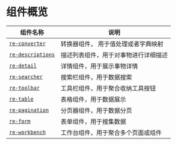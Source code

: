 # 组件概览

| 组件名称                               | 说明                                 |
| -------------------------------------- | ------------------------------------ |
| [`re-converter`](./converter.md)       | 转换器组件， 用于值处理或者字典映射  |
| [`re-descriptions`](./descriptions.md) | 描述列表组件，用于对事物进行详细描述 |
| [`re-detail`](./detail.md)             | 详情组件，用于展示事物详情           |
| [`re-searcher`](./searcher.md)         | 搜索栏组件，用于数据搜索             |
| [`re-toolbar`](./toolbar.md)          | 工具栏组件，用于聚合收纳工具按钮         |
| [`re-table`](./table.md)            | 表格组件，用于数据展示               |
| [`re-pagination`](./pagination.md)       | 分页器组件，用于数据分页             |
| [`re-form`](./form.md)                 | 表单组件，用于搜集数据               |
| [`re-workbench`](./workbench.md)            | 工作台组件，用于聚合多个页面或组件   |
